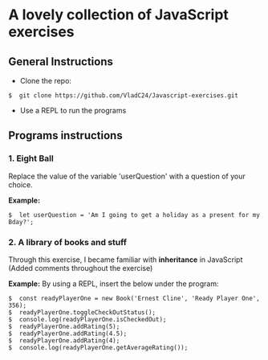 # A lovely collection of JavaScript exercises

## General Instructions
* Clone the repo:
```
$  git clone https://github.com/VladC24/Javascript-exercises.git
```
* Use a REPL to run the programs

## Programs instructions

### 1. Eight Ball
Replace the value of the variable 'userQuestion' with a question of your choice.

__Example:__
```
$  let userQuestion = 'Am I going to get a holiday as a present for my Bday?';
```

### 2. A library of books and stuff
Through this exercise, I became familiar with __inheritance__ in JavaScript (Added comments throughout the exercise)

__Example:__
By using a REPL, insert the below under the program:

```
$  const readyPlayerOne = new Book('Ernest Cline', 'Ready Player One', 356);
$  readyPlayerOne.toggleCheckOutStatus();
$  console.log(readyPlayerOne.isCheckedOut);
$  readyPlayerOne.addRating(5);
$  readyPlayerOne.addRating(4.5);
$  readyPlayerOne.addRating(4);
$  console.log(readyPlayerOne.getAverageRating());
```
